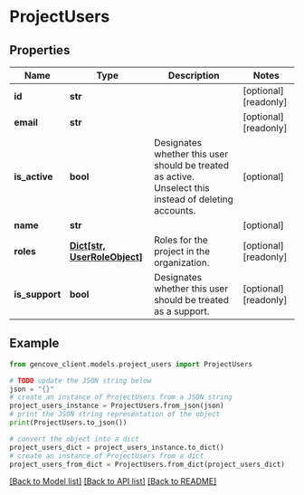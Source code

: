 # ProjectUsers


## Properties

Name | Type | Description | Notes
------------ | ------------- | ------------- | -------------
**id** | **str** |  | [optional] [readonly]
**email** | **str** |  | [optional] [readonly]
**is_active** | **bool** | Designates whether this user should be treated as active. Unselect this instead of deleting accounts. | [optional]
**name** | **str** |  | [optional]
**roles** | [**Dict[str, UserRoleObject]**](UserRoleObject.md) | Roles for the project in the organization. | [optional] [readonly]
**is_support** | **bool** | Designates whether this user should be treated as a support. | [optional] [readonly]

## Example

```python
from gencove_client.models.project_users import ProjectUsers

# TODO update the JSON string below
json = "{}"
# create an instance of ProjectUsers from a JSON string
project_users_instance = ProjectUsers.from_json(json)
# print the JSON string representation of the object
print(ProjectUsers.to_json())

# convert the object into a dict
project_users_dict = project_users_instance.to_dict()
# create an instance of ProjectUsers from a dict
project_users_from_dict = ProjectUsers.from_dict(project_users_dict)
```
[[Back to Model list]](../README.md#documentation-for-models) [[Back to API list]](../README.md#documentation-for-api-endpoints) [[Back to README]](../README.md)
